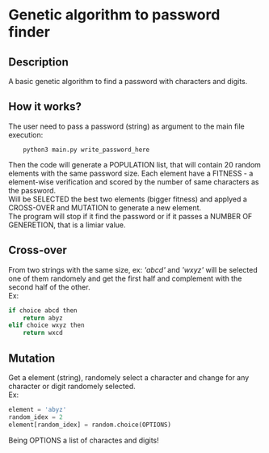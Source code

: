 # Genetic algorithm to password finder

## Description
A basic genetic algorithm to find a password with characters and digits.

## How it works?
The user need to pass a password (string) as argument to the main file execution:
```
    python3 main.py write_password_here
```
Then the code will generate a POPULATION list, that will contain 20 random elements with the same password size.
Each element have a FITNESS - a element-wise verification and scored by the number of same characters as the password.  
Will be SELECTED the best two elements (bigger fitness) and applyed a CROSS-OVER and MUTATION to generate a new element.  
The program will stop if it find the password or if it passes a NUMBER OF GENERETION, that is a limiar value.

## Cross-over
From two strings with the same size, ex: *'abcd'* and *'wxyz'* will be selected one of them randomely and get the first half and complement with the second half of the other.  
Ex:  
```python
if choice abcd then
    return abyz  
elif choice wxyz then
    return wxcd 
```

## Mutation
Get a element (string), randomely select a character and change for any character or digit randomely selected.  
Ex:
```python
element = 'abyz'
random_idex = 2
element[random_idex] = random.choice(OPTIONS)
```
Being OPTIONS a list of charactes and digits!